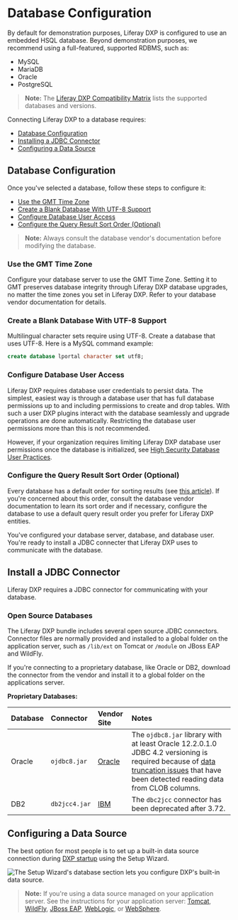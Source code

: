 # Database Configuration

By default for demonstration purposes, Liferay DXP is configured to use an embedded HSQL database. Beyond demonstration purposes, we recommend using a full-featured, supported RDBMS, such as:

* MySQL
* MariaDB
* Oracle
* PostgreSQL

> **Note:** The [Liferay DXP Compatibility Matrix](https://web.liferay.com/documents/14/21598941/Liferay+DXP+7.2+Compatibility+Matrix/b6e0f064-db31-49b4-8317-a29d1d76abf7) lists the supported databases and versions.

<!-- TODO Update the matrix link to the 7.3 matrix, when it's published - jhinkey -->

Connecting Liferay DXP to a database requires:

* [Database Configuration](#database-configuration)
* [Installing a JDBC Connector](#installing-a-jdbc-connector)
* [Configuring a Data Source](#configure-a-data-source)

## Database Configuration

Once you've selected a database, follow these steps to configure it:

* [Use the GMT Time Zone](#use-the-gmt-time-zone)
* [Create a Blank Database With UTF-8 Support](#creatre-a-blank-database-with-utf-8-support)
* [Configure Database User Access](#configure-user-database-access)
* [Configure the Query Result Sort Order (Optional)](#configure-the-query-result-sort-order-optional)

> **Note:** Always consult the database vendor's documentation before modifying the database.

### Use the GMT Time Zone

Configure your database server to use the GMT Time Zone. Setting it to GMT preserves database integrity through Liferay DXP database upgrades, no matter the time zones you set in Liferay DXP. Refer to your database vendor documentation for details.

### Create a Blank Database With UTF-8 Support

Multilingual character sets require using UTF-8. Create a database that uses UTF-8. Here is a MySQL command example:

```sql
create database lportal character set utf8;
```

### Configure Database User Access

Liferay DXP requires database user credentials to persist data. The simplest, easiest way is through a database user that has full database permissions up to and including permissions to create and drop tables. With such a user DXP plugins interact with the database seamlessly and upgrade operations are done automatically. Restricting the database user permissions more than this is not recommended.

However, if your organization requires limiting Liferay DXP database user permissions once the database is initialized, see [High Security Database User Practices](../02-setting-up-liferay-dxp/high-security-database-user-practices.md).

### Configure the Query Result Sort Order (Optional)

Every database has a default order for sorting results (see [this article](https://help.liferay.com/hc/en-us/articles/360029315971-Sort-Order-Changed-with-a-Different-Database)). If you're concerned about this order, consult the database vendor documentation to learn its sort order and if necessary, configure the database to use a default query result order you prefer for Liferay DXP entities.

You've configured your database server, database, and database user. You're ready to install a JDBC connecter that Liferay DXP uses to communicate with the database.

## Install a JDBC Connector

Liferay DXP requires a JDBC connector for communicating with your database. 

### Open Source Databases

The Liferay DXP bundle includes several open source JDBC connectors. Connector files are normally provided and installed to a global folder on the application server, such as `/lib/ext` on Tomcat or `/module` on JBoss EAP and WildFly.

If you're connecting to a proprietary database, like Oracle or DB2, download the connector from the vendor and install it to a global folder on the applications server. 

**Proprietary Databases:**

| Database | Connector | Vendor Site | Notes |
| :------- | :-------- | :---------- | :---- |
| Oracle | `ojdbc8.jar` | [Oracle](https://www.oracle.com/index.html) | The `ojdbc8.jar` library with at least Oracle 12.2.0.1.0 JDBC 4.2 versioning is required because of [data truncation issues](https://issues.liferay.com/browse/LPS-79229) that have been detected reading data from CLOB columns. |
| DB2 | `db2jcc4.jar` | [IBM](https://www.ibm.com/) |  The `dbc2jcc` connector has been deprecated after 3.72. |

## Configuring a Data Source

The best option for most people is to set up a built-in data source connection during [DXP startup](./running-liferay-dxp-for-the-first-time.md) using the Setup Wizard.

![The Setup Wizard's database section lets you configure DXP's built-in data source.](./configuring-a-database/images/01.png)

> **Note:** If you're using a data source managed on your application server. See the instructions for your application server: [Tomcat](./installing-liferay-on-an-application-server/installing-liferay-on-tomcat.md), [WildFly](./installing-liferay-on-an-application-server/02-installing-liferay-on-wildfly.md), [JBoss EAP](./installing-liferay-on-an-application-server/03-installing-liferay-on-jboss-eap.md), [WebLogic](./installing-liferay-on-an-application-server/04-installing-liferay-on-weblogic.md), or [WebSphere](./installing-liferay-on-an-application-server/installing-liferay-on-websphere.md).
